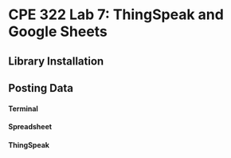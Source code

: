 # CPE 322 Lab 7: ThingSpeak and Google Sheets

## Library Installation


## Posting Data
#### Terminal

#### Spreadsheet

#### ThingSpeak

